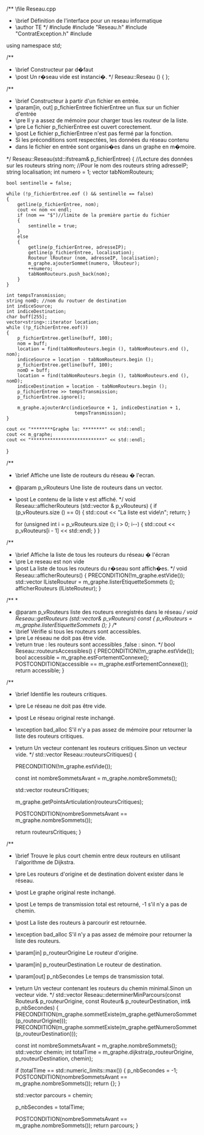 
/** \file Reseau.cpp
 * \brief Définition de l'interface pour un reseau informatique
 * \author TE
*/
#include <algorithm>
#include "Reseau.h"
#include "ContratException.h"
#include <queue>

using namespace std;

/**
 * \brief Constructeur par d�faut
 * \post Un r�seau vide est instanci�.
 */
Reseau::Reseau () { };

/**
 * \brief Constructeur à partir d'un fichier en entrée.
 * \param[in, out] p_fichierEntree fichierEntree un flux sur un fichier d'entrée
 * \pre Il y a assez de mémoire pour charger tous les routeur de la liste.
 * \pre	Le fichier p_fichierEntree est ouvert corectement.
 * \post Le fichier p_fichierEntree n'est pas fermé par la fonction.
 * Si les préconditions sont respectées, les données du réseau contenu
 * dans le fichier en entrée sont organis�es dans un graphe en m�moire.

 */
Reseau::Reseau(std::ifstream& p_fichierEntree)
{
    //Lecture des données sur les routeurs
    string nom; //Pour le nom des routeurs
    string adresseIP;
    string localisation;
    int numero = 1;
    vector<string> tabNomRouteurs;

    bool sentinelle = false;

    while (!p_fichierEntree.eof () && sentinelle == false)
    {
        getline(p_fichierEntree, nom);
        cout << nom << endl;
        if (nom == "$")//limite de la première partie du fichier
        {
            sentinelle = true;
        }
        else
        {
            getline(p_fichierEntree, adresseIP);
            getline(p_fichierEntree, localisation);
            Routeur lRouteur (nom, adresseIP, localisation);
            m_graphe.ajouterSommet(numero, lRouteur);
            ++numero;
            tabNomRouteurs.push_back(nom);
        }
    }

    int tempsTransmission;
    string nomD; //nom du routuer de destination
    int indiceSource;
    int indiceDestination;
    char buff[255];
    vector<string>::iterator location;
    while (!p_fichierEntree.eof())
    {
        p_fichierEntree.getline(buff, 100);
        nom = buff;
        location = find(tabNomRouteurs.begin (), tabNomRouteurs.end (), nom);
        indiceSource = location - tabNomRouteurs.begin ();
        p_fichierEntree.getline(buff, 100);
        nomD = buff;
        location = find(tabNomRouteurs.begin (), tabNomRouteurs.end (), nomD);
        indiceDestination = location - tabNomRouteurs.begin ();
        p_fichierEntree >> tempsTransmission;
        p_fichierEntree.ignore();

        m_graphe.ajouterArc(indiceSource + 1, indiceDestination + 1,
                             tempsTransmission);
    }

    cout << "********Graphe lu: ********" << std::endl;
    cout << m_graphe;
    cout << "***************************" << std::endl;

}

/**
 * \brief Affiche une liste de routeurs du réseau � l'ecran.
 * @param p_vRouteurs Une liste de routeurs dans un vector.
 * \post Le contenu de la liste v est affiché.
 */
void
Reseau::afficherRouteurs (std::vector<Routeur> & p_vRouteurs)
{
    if (p_vRouteurs.size () == 0)
    {
        std::cout << "La liste est vide\n";
        return;
    }

    for (unsigned int i = p_vRouteurs.size (); i > 0; i--)
    {
        std::cout << p_vRouteurs[i - 1] << std::endl;
    }
}

/**
 * \brief Affiche la liste de tous les routeurs du réseau � l'écran
 * \pre	Le reseau est non vide
 * \post La liste de tous les routeurs du r�seau sont affich�es.
 */
void
Reseau::afficherRouteurs()
{
    PRECONDITION(!m_graphe.estVide());
    std::vector<Routeur> lListeRouteur = m_graphe.listerEtiquetteSommets ();
    afficherRouteurs (lListeRouteur);
}

/**
 *
 * @param p_vRouteurs liste des routeurs enregistrés dans le réseau
 */
void
Reseau::getRouteurs (std::vector<Routeur>& p_vRouteurs) const
{
    p_vRouteurs = m_graphe.listerEtiquetteSommets ();
}
/**
* \brief Vérifie si tous les routeurs sont accessibles.
* \pre Le réseau ne doit pas être vide.
* \return true : les routeurs sont accessibles ,false : sinon.
*/
bool Reseau::routeursAccessibles() {
    PRECONDITION(!m_graphe.estVide());
    bool accessible = m_graphe.estFortementConnexe();
    POSTCONDITION(accessible == m_graphe.estFortementConnexe());
    return accessible;
}

/**
* \brief Identifie les routeurs critiques.
* \pre Le réseau ne doit pas être vide.
* \post Le réseau original reste inchangé.
* \exception bad_alloc S'il n'y a pas assez de mémoire pour retourner la liste des routeurs critiques.
* \return Un vecteur contenant les routeurs critiques.Sinon un vecteur vide.
*/
std::vector<Routeur> Reseau::routeursCritiques() {

    PRECONDITION(!m_graphe.estVide());

    const int nombreSommetsAvant = m_graphe.nombreSommets();

    std::vector<Routeur> routeursCritiques;

    m_graphe.getPointsArticulation(routeursCritiques);

    POSTCONDITION(nombreSommetsAvant == m_graphe.nombreSommets());

    return routeursCritiques;
}

/**
* \brief Trouve le plus court chemin entre deux routeurs en utilisant l'algorithme de Dijkstra.
* \pre Les routeurs d'origine et de destination doivent exister dans le réseau.
* \post Le graphe original reste inchangé.
* \post Le temps de transmission total est retourné, -1 s'il n'y a pas de chemin.
* \post La liste des routeurs à parcourir est retournée.
* \exception bad_alloc S'il n'y a pas assez de mémoire pour retourner la liste des routeurs.
* \param[in] p_routeurOrigine Le routeur d'origine.
* \param[in] p_routeurDestination Le routeur de destination.
* \param[out] p_nbSecondes Le temps de transmission total.
* \return Un vecteur contenant les routeurs du chemin minimal.Sinon un vecteur vide.
*/
std::vector<Routeur> Reseau::determinerMinParcours(const Routeur& p_routeurOrigine,
                                                   const Routeur& p_routeurDestination,
                                                   int& p_nbSecondes) {
    PRECONDITION(m_graphe.sommetExiste(m_graphe.getNumeroSommet(p_routeurOrigine)));
    PRECONDITION(m_graphe.sommetExiste(m_graphe.getNumeroSommet(p_routeurDestination)));

    const int nombreSommetsAvant = m_graphe.nombreSommets();
    std::vector<Routeur> chemin;
    int totalTime = m_graphe.dijkstra(p_routeurOrigine, p_routeurDestination, chemin);

    if (totalTime == std::numeric_limits<int>::max()) {
        p_nbSecondes = -1;
        POSTCONDITION(nombreSommetsAvant == m_graphe.nombreSommets());
        return {};
    }

    std::vector<Routeur> parcours = chemin;

    p_nbSecondes = totalTime;

    POSTCONDITION(nombreSommetsAvant == m_graphe.nombreSommets());
    return parcours;
}

